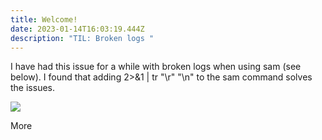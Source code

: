 ```yaml
---
title: Welcome!
date: 2023-01-14T16:03:19.444Z
description: "TIL: Broken logs "
---
```

I have had this issue for a while with broken logs when using sam (see below). I found that adding 2>&1 | tr "\r" "\n" to the sam command solves the issues. 

![](/img/screenshot_2022-12-01_at_09.45.05.png)

More